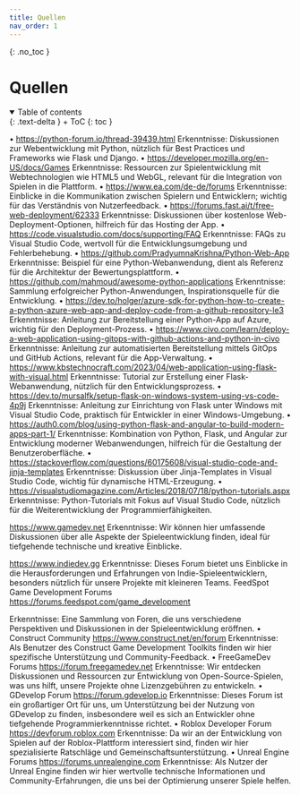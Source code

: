 ```yaml
---
title: Quellen
nav_order: 1
---
```



{: .no_toc }


# Quellen

<details open markdown="block">
{: .text-delta }
<summary>Table of contents</summary>
+ ToC
{: toc }
</details>

•  https://python-forum.io/thread-39439.html
Erkenntnisse: Diskussionen zur Webentwicklung mit Python, nützlich für Best Practices und Frameworks wie Flask und Django.
•  https://developer.mozilla.org/en-US/docs/Games
Erkenntnisse: Ressourcen zur Spielentwicklung mit Webtechnologien wie HTML5 und WebGL, relevant für die Integration von Spielen in die Plattform.
•  https://www.ea.com/de-de/forums
Erkenntnisse: Einblicke in die Kommunikation zwischen Spielern und Entwicklern; wichtig für das Verständnis von Nutzerfeedback.
•  https://forums.fast.ai/t/free-web-deployment/62333
Erkenntnisse: Diskussionen über kostenlose Web-Deployment-Optionen, hilfreich für das Hosting der App.
•  https://code.visualstudio.com/docs/supporting/FAQ
Erkenntnisse: FAQs zu Visual Studio Code, wertvoll für die Entwicklungsumgebung und Fehlerbehebung.
•  https://github.com/PradyumnaKrishna/Python-Web-App
Erkenntnisse: Beispiel für eine Python-Webanwendung, dient als Referenz für die Architektur der Bewertungsplattform.
•  https://github.com/mahmoud/awesome-python-applications
Erkenntnisse: Sammlung erfolgreicher Python-Anwendungen, Inspirationsquelle für die Entwicklung.
•  https://dev.to/holger/azure-sdk-for-python-how-to-create-a-python-azure-web-app-and-deploy-code-from-a-github-repository-le3
Erkenntnisse: Anleitung zur Bereitstellung einer Python-App auf Azure, wichtig für den Deployment-Prozess.
•  https://www.civo.com/learn/deploy-a-web-application-using-gitops-with-github-actions-and-python-in-civo
Erkenntnisse: Anleitung zur automatisierten Bereitstellung mittels GitOps und GitHub Actions, relevant für die App-Verwaltung.
•  https://www.kbstechnocraft.com/2023/04/web-application-using-flask-with-visual.html
Erkenntnisse: Tutorial zur Erstellung einer Flask-Webanwendung, nützlich für den Entwicklungsprozess.
•  https://dev.to/mursalfk/setup-flask-on-windows-system-using-vs-code-4p9j
Erkenntnisse: Anleitung zur Einrichtung von Flask unter Windows mit Visual Studio Code, praktisch für Entwickler in einer Windows-Umgebung.
•  https://auth0.com/blog/using-python-flask-and-angular-to-build-modern-apps-part-1/
Erkenntnisse: Kombination von Python, Flask, und Angular zur Entwicklung moderner Webanwendungen, hilfreich für die Gestaltung der Benutzeroberfläche.
•  https://stackoverflow.com/questions/60175608/visual-studio-code-and-jinja-templates
Erkenntnisse: Diskussion über Jinja-Templates in Visual Studio Code, wichtig für dynamische HTML-Erzeugung.
•  https://visualstudiomagazine.com/Articles/2018/07/18/python-tutorials.aspx
Erkenntnisse: Python-Tutorials mit Fokus auf Visual Studio Code, nützlich für die Weiterentwicklung der Programmierfähigkeiten.

https://www.gamedev.net
Erkenntnisse: Wir können hier umfassende Diskussionen über alle Aspekte der Spieleentwicklung finden, ideal für tiefgehende technische und kreative Einblicke.

https://www.indiedev.gg
Erkenntnisse: Dieses Forum bietet uns Einblicke in die Herausforderungen und Erfahrungen von Indie-Spieleentwicklern, besonders nützlich für unsere Projekte mit kleineren Teams.
FeedSpot Game Development Forums
https://forums.feedspot.com/game_development

Erkenntnisse: Eine Sammlung von Foren, die uns verschiedene Perspektiven und Diskussionen in der Spieleentwicklung eröffnen.
•  Construct Community
https://www.construct.net/en/forum
Erkenntnisse: Als Benutzer des Construct Game Development Toolkits finden wir hier spezifische Unterstützung und Community-Feedback.
•  FreeGameDev Forums
https://forum.freegamedev.net
Erkenntnisse: Wir entdecken Diskussionen und Ressourcen zur Entwicklung von Open-Source-Spielen, was uns hilft, unsere Projekte ohne Lizenzgebühren zu entwickeln.
•  GDevelop Forum
https://forum.gdevelop.io
Erkenntnisse: Dieses Forum ist ein großartiger Ort für uns, um Unterstützung bei der Nutzung von GDevelop zu finden, insbesondere weil es sich an Entwickler ohne tiefgehende Programmierkenntnisse richtet.
•  Roblox Developer Forum
https://devforum.roblox.com
Erkenntnisse: Da wir an der Entwicklung von Spielen auf der Roblox-Plattform interessiert sind, finden wir hier spezialisierte Ratschläge und Gemeinschaftsunterstützung.
•  Unreal Engine Forums
https://forums.unrealengine.com
Erkenntnisse: Als Nutzer der Unreal Engine finden wir hier wertvolle technische Informationen und Community-Erfahrungen, die uns bei der Optimierung unserer Spiele helfen.